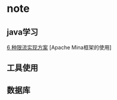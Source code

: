 # note
## java学习
 [6 种限流实现方案](https://github.com/lllpla/note/blob/master/java%E5%AD%A6%E4%B9%A0/6%20%E7%A7%8D%E9%99%90%E6%B5%81%E5%AE%9E%E7%8E%B0%E6%96%B9%E6%A1%88.md)
[Apache Mina框架的使用]

## 工具使用
## 数据库